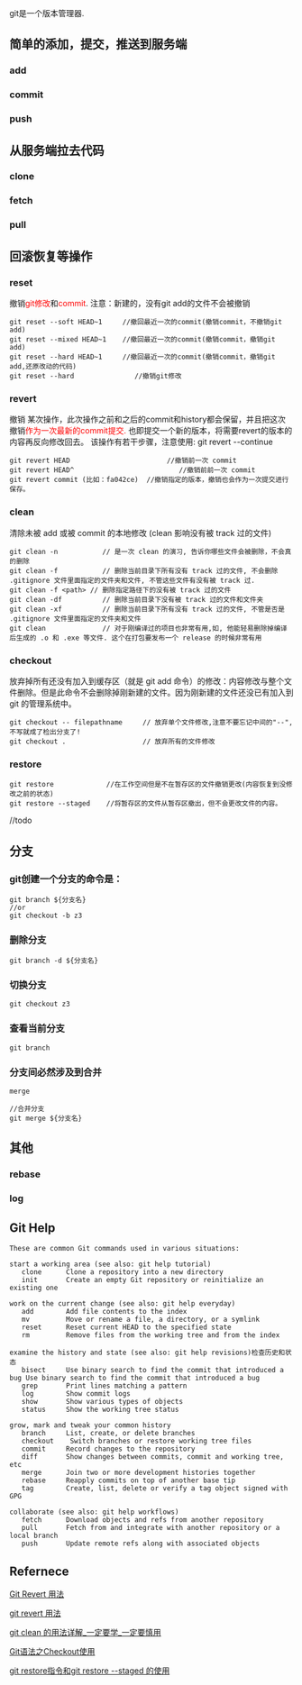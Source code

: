git是一个版本管理器.

## 简单的添加，提交，推送到服务端
 
### add
### commit
### push


## 从服务端拉去代码
 
### clone
### fetch
### pull


## 回滚恢复等操作

### reset
撤销<span style="color:red">git修改</span>和<span style="color:red">commit</span>. 
注意：新建的，没有git add的文件不会被撤销
````
git reset --soft HEAD~1 	//撤回最近一次的commit(撤销commit，不撤销git add)
git reset --mixed HEAD~1 	//撤回最近一次的commit(撤销commit，撤销git add)
git reset --hard HEAD~1 	//撤回最近一次的commit(撤销commit，撤销git add,还原改动的代码)
git reset --hard			   //撤销git修改
````

### revert 
撤销 某次操作，此次操作之前和之后的commit和history都会保留，并且把这次撤销<span style="color:red">作为一次最新的commit提交.</span>
也即提交一个新的版本，将需要revert的版本的内容再反向修改回去。
该操作有若干步骤，注意使用: git revert --continue
`````
git revert HEAD						   //撤销前一次 commit
git revert HEAD^					      //撤销前前一次 commit
git revert commit (比如：fa042ce)	//撤销指定的版本，撤销也会作为一次提交进行保存。
`````

### clean
清除未被 add 或被 commit 的本地修改 (clean 影响没有被 track 过的文件)
`````
git clean -n		   // 是一次 clean 的演习, 告诉你哪些文件会被删除，不会真的删除
git clean -f		   // 删除当前目录下所有没有 track 过的文件, 不会删除 .gitignore 文件里面指定的文件夹和文件, 不管这些文件有没有被 track 过.
git clean -f <path>	// 删除指定路径下的没有被 track 过的文件
git clean -df		   // 删除当前目录下没有被 track 过的文件和文件夹
git clean -xf		   // 删除当前目录下所有没有 track 过的文件, 不管是否是 .gitignore 文件里面指定的文件夹和文件
git clean 			   // 对于刚编译过的项目也非常有用,如, 他能轻易删除掉编译后生成的 .o 和 .exe 等文件. 这个在打包要发布一个 release 的时候非常有用
`````

### checkout

放弃掉所有还没有加入到缓存区（就是 git add 命令）的修改：内容修改与整个文件删除。但是此命令不会删除掉刚新建的文件。因为刚新建的文件还没已有加入到 git 的管理系统中。
`````
git checkout -- filepathname     // 放弃单个文件修改,注意不要忘记中间的"--",不写就成了检出分支了!
git checkout .                   // 放弃所有的文件修改
`````

### restore

`````
git restore				//在工作空间但是不在暂存区的文件撤销更改(内容恢复到没修改之前的状态)
git restore --staged	//将暂存区的文件从暂存区撤出，但不会更改文件的内容。
`````

//todo

## 分支

### git创建一个分支的命令是：
`````
git branch ${分支名}
//or
git checkout -b z3
`````
### 删除分支
`````
git branch -d ${分支名}
`````

### 切换分支
`````
git checkout z3
`````
### 查看当前分支
`````
git branch
`````
### 分支间必然涉及到合并
`````
merge

//合并分支
git merge ${分支名}
`````

## 其他
 
### rebase

### log

## Git Help

`````
These are common Git commands used in various situations:

start a working area (see also: git help tutorial)
   clone      Clone a repository into a new directory
   init       Create an empty Git repository or reinitialize an existing one

work on the current change (see also: git help everyday)
   add        Add file contents to the index
   mv         Move or rename a file, a directory, or a symlink
   reset      Reset current HEAD to the specified state
   rm         Remove files from the working tree and from the index

examine the history and state (see also: git help revisions)检查历史和状态
   bisect     Use binary search to find the commit that introduced a bug Use binary search to find the commit that introduced a bug
   grep       Print lines matching a pattern
   log        Show commit logs
   show       Show various types of objects
   status     Show the working tree status

grow, mark and tweak your common history
   branch     List, create, or delete branches
   checkout    Switch branches or restore working tree files
   commit     Record changes to the repository
   diff       Show changes between commits, commit and working tree, etc
   merge      Join two or more development histories together
   rebase     Reapply commits on top of another base tip
   tag        Create, list, delete or verify a tag object signed with GPG

collaborate (see also: git help workflows)
   fetch      Download objects and refs from another repository
   pull       Fetch from and integrate with another repository or a local branch
   push       Update remote refs along with associated objects
`````

## Refernece 
[Git Revert 用法](https://www.cnblogs.com/0616--ataozhijia/p/3709917.html)

[git revert 用法](https://www.cnblogs.com/0616--ataozhijia/p/3709917.html)

[git clean 的用法详解_一定要学_一定要慎用](https://blog.csdn.net/weixin_44137575/article/details/108142088)

[Git语法之Checkout使用](https://www.jianshu.com/p/37f3a7e4a193)

[git restore指令和git restore --staged 的使用](https://blog.csdn.net/qq_38158479/article/details/106972138)